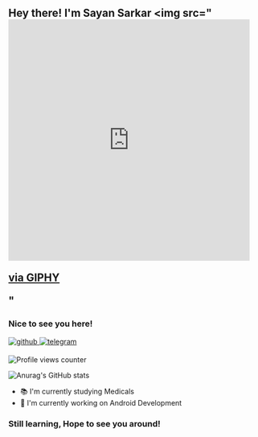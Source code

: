 ## Hey there! I'm Sayan Sarkar <img src="<iframe src="https://giphy.com/embed/gM5qFksULw54NMWyry" width="480" height="480" frameBorder="0" class="giphy-embed" allowFullScreen></iframe><p><a href="https://giphy.com/stickers/hello-wave-hand-gM5qFksULw54NMWyry">via GIPHY</a></p>"

### Nice to see you here!

<a href="https://github.com/SKORPION29" target="_blank">
<img src=https://img.shields.io/badge/github-%2324292e.svg?&style=for-the-badge&logo=github&logoColor=7DBBE6 alt=github style="margin-bottom: 5px;" />
</a>
<a href="https://telegram.me/SKORPION_29" target="_blank">
<img src=https://img.shields.io/badge/telegram-%2324292e.svg?&style=for-the-badge&logo=telegram&logoColor=0088CC alt=telegram style="margin-bottom: 5px;" />
</a>

![Profile views counter](https://komarev.com/ghpvc/?username=SKORPION29&style=flat-square&color=86d62f)

![Anurag's GitHub stats](https://github-readme-stats.vercel.app/api?username=SKORPION29&show_icons=true&theme=tokyonight)

- 📚 I'm currently studying Medicals
- 🔭 I'm currently working on Android Development

### Still learning, Hope to see you around!

<!--
**SKORPION29/SKORPION29** is a ✨ _special_ ✨ repository because its `README.md` (this file) appears on your GitHub profile.

Here are some ideas to get you started:

- 🔭 I’m currently working on ...
- 🌱 I’m currently learning ...
- 👯 I’m looking to collaborate on ...
- 🤔 I’m looking for help with ...
- 💬 Ask me about ...
- 📫 How to reach me: ...
- 😄 Pronouns: ...
- ⚡ Fun fact: ...
-->
